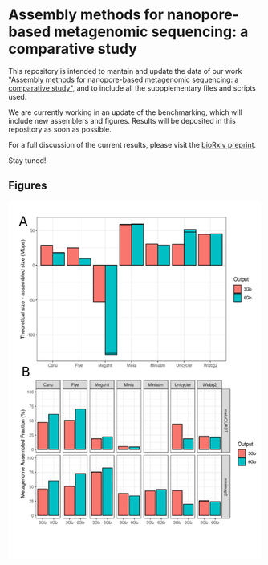 # Assembly methods for nanopore-based metagenomic sequencing: a comparative study

This repository is intended to mantain and update the data of our work ["Assembly methods for nanopore-based metagenomic sequencing: a comparative study"](https://www.biorxiv.org/content/10.1101/722405v1.full), and to include all the suppplementary files and scripts used. 

We are currently working in an update of the benchmarking, which will include new assemblers and figures. Results will be deposited in this repository as soon as possible.

For a full discussion of the current results, please visit the [bioRxiv preprint](https://www.biorxiv.org/content/10.1101/722405v1.full).

Stay tuned!

## Figures

![Figure 1](./figures/Fig1.png)
